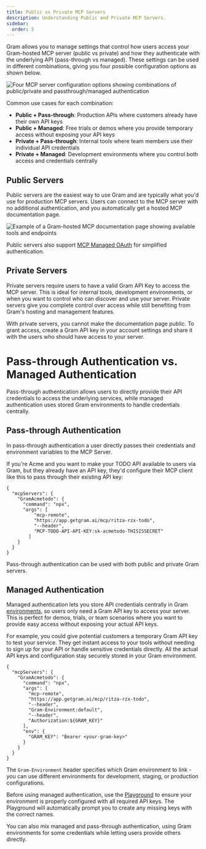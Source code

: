 ```yaml
---
title: Public vs Private MCP Servers
description: Understanding Public and Private MCP Servers.
sidebar:
  order: 5
---
```


Gram allows you to manage settings that control how users access your Gram-hosted MCP server (public vs private) and how they authenticate with the underlying API (pass-through vs managed). These settings can be used in different combinations, giving you four possible configuration options as shown below.

![Four MCP server configuration options showing combinations of public/private and passthrough/managed authentication](/img/guides/mcp-server-four-options.png)

Common use cases for each combination:
- **Public + Pass-through**: Production APIs where customers already have their own API keys
- **Public + Managed**: Free trials or demos where you provide temporary access without exposing your API keys
- **Private + Pass-through**: Internal tools where team members use their individual API credentials
- **Private + Managed**: Development environments where you control both access and credentials centrally

## Public Servers

Public servers are the easiest way to use Gram and are typically what you'd use for production MCP servers. Users can connect to the MCP server with no additional authentication, and you automatically get a hosted MCP documentation page.

![Example of a Gram-hosted MCP documentation page showing available tools and endpoints](/img/guides/gram-example-public-docs.png)

Public servers also support [MCP Managed OAuth](/build-mcp/adding-oauth) for simplified authentication.

## Private Servers

Private servers require users to have a valid Gram API Key to access the MCP server. This is ideal for internal tools, development environments, or when you want to control who can discover and use your server. Private servers give you complete control over access while still benefiting from Gram's hosting and management features.

With private servers, you cannot make the documentation page public. To grant access, create a Gram API key in your account settings and share it with the users who should have access to your server.


# Pass-through Authentication vs. Managed Authentication

Pass-through authentication allows users to directly provide their API credentials to access the underlying services, while managed authentication uses stored Gram environments to handle credentials centrally.

## Pass-through Authentication

In pass-through authentication a user directly passes their credentials and environment variables to the MCP Server.

If you're Acme and you want to make your TODO API available to users via Gram, but they already have an API key, they'd configure their MCP client like this to pass through their existing API key:

```
{
  "mcpServers": {
    "GramAcmetodo": {
      "command": "npx",
      "args": [
          "mcp-remote",
          "https://app.getgram.ai/mcp/ritza-rzx-todo",
          "--header",
          "MCP-TODO-API-API-KEY:sk-acmetodo-THISISSECRET"
        ]
    }
  }
}
```

Pass-through authentication can be used with both public and private Gram servers.

## Managed Authentication

Managed authentication lets you store API credentials centrally in Gram [environments](/concepts/environments), so users only need a Gram API key to access your server. This is perfect for demos, trials, or team scenarios where you want to provide easy access without exposing your actual API keys.

For example, you could give potential customers a temporary Gram API key to test your service. They get instant access to your tools without needing to sign up for your API or handle sensitive credentials directly. All the actual API keys and configuration stay securely stored in your Gram environment.

```
{
  "mcpServers": {
    "GramAcmetodo": {
      "command": "npx",
      "args": [
        "mcp-remote",
        "https://app.getgram.ai/mcp/ritza-rzx-todo",
        "--header",
        "Gram-Environment:default",
        "--header",
        "Authorization:${GRAM_KEY}"
      ],
      "env": {
        "GRAM_KEY": "Bearer <your-gram-key>"
      }
    }
  }
}
```

The `Gram-Environment` header specifies which Gram environment to link - you can use different environments for development, staging, or production configurations.

Before using managed authentication, use the [Playground](/build-mcp/test-toolsets#_top) to ensure your environment is properly configured with all required API keys. The Playground will automatically prompt you to create any missing keys with the correct names.

You can also mix managed and pass-through authentication, using Gram environments for some credentials while letting users provide others directly.


